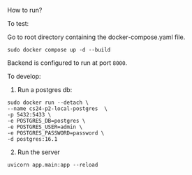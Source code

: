 How to run?

To test:

Go to root directory containing the docker-compose.yaml file.

```
sudo docker compose up -d --build
```

Backend is configured to run at port `8000`.

To develop:

1. Run a postgres db:

```
sudo docker run --detach \
--name cs24-p2-local-postgres  \
-p 5432:5433 \
-e POSTGRES_DB=postgres \
-e POSTGRES_USER=admin \
-e POSTGRES_PASSWORD=password \
-d postgres:16.1
```

2. Run the server

```
uvicorn app.main:app --reload
```
